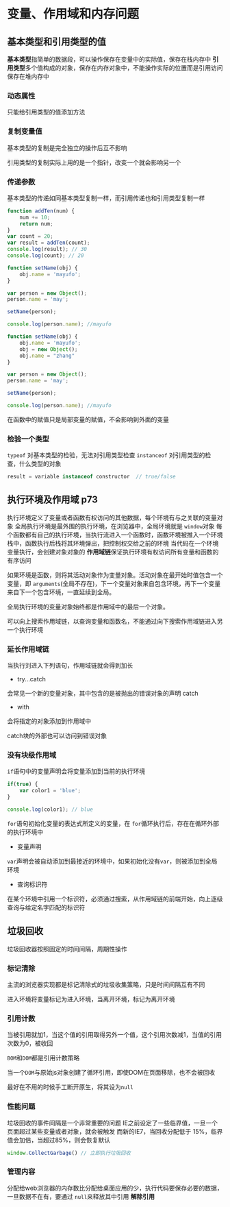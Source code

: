# 变量、作用域和内存问题

## 基本类型和引用类型的值

**基本类型**指简单的数据段，可以操作保存在变量中的实际值，保存在栈内存中
**引用类型**多个值构成的对象，保存在内存对象中，不能操作实际的位置而是引用访问保存在堆内存中

### 动态属性

只能给引用类型的值添加方法

### 复制变量值

基本类型的复制是完全独立的操作后互不影响

引用类型的复制实际上用的是一个指针，改变一个就会影响另一个

### 传递参数

基本类型的传递如同基本类型复制一样，而引用传递也和引用类型复制一样

```js
function addTen(num) {
    num += 10;
    return num;
}
var count = 20;
var result = addTen(count);
console.log(result); // 30
console.log(count); // 20
```

```js
function setName(obj) {
    obj.name = 'mayufo';
}

var person = new Object();
person.name = 'may';

setName(person);

console.log(person.name); //mayufo
```

```js
function setName(obj) {
    obj.name = 'mayufo';
    obj = new Object();
    obj.name = "zhang"
}

var person = new Object();
person.name = 'may';

setName(person);

console.log(person.name); //mayufo 
```
在函数中的赋值只是局部变量的赋值，不会影响到外面的变量

### 检验一个类型

`typeof` 对基本类型的检验，无法对引用类型检查
`instanceof` 对引用类型的检查，什么类型的对象

```js
result = variable instanceof constructor  // true/false
```

## 执行环境及作用域 p73

执行环境定义了变量或者函数有权访问的其他数据，每个环境有与之关联的变量对象
全局执行环境是最外围的执行环境，在浏览器中，全局环境就是 `window`对象
每个函数都有自己的执行环境，当执行流进入一个函数时，函数环境被推入一个环境栈中，函数执行后栈将其环境弹出，把控制权交给之前的环境
当代码在一个环境变量执行，会创建对象对象的 **作用域链**保证执行环境有权访问所有变量和函数的有序访问


如果环境是函数，则将其活动对象作为变量对象。活动对象在最开始时值包含一个变量，即 `arguments`(全局不存在)，下一个变量对象来自包含环境，再下一个变量来自下一个包含环境，一直延续到全局。

全局执行环境的变量对象始终都是作用域中的最后一个对象。


可以向上搜索作用域链，以查询变量和函数名，不能通过向下搜索作用域链进入另一个执行环境

### 延长作用域链

当执行刘进入下列语句，作用域链就会得到加长

- try...catch

会常见一个新的变量对象，其中包含的是被抛出的错误对象的声明
catch

- with

会将指定的对象添加到作用域中

catch块的外部也可以访问到错误对象

### 没有块级作用域

`if`语句中的变量声明会将变量添加到当前的执行环境

```js
if(true) {
    var color1 = 'blue';
}

console.log(color1); // blue
```
`for`语句初始化变量的表达式所定义的变量，在 `for`循环执行后，存在在循环外部的执行环境中

- 变量声明

`var`声明会被自动添加到最接近的环境中，如果初始化没有`var`，则被添加到全局环境

- 查询标识符

在某个环境中引用一个标识符，必须通过搜索，从作用域链的前端开始，向上逐级查询与给定名字匹配的标识符

## 垃圾回收

垃圾回收器按照固定的时间间隔，周期性操作

### 标记清除

主流的浏览器实现都是标记清除式的垃圾收集策略，只是时间间隔互有不同

进入环境将变量标记为进入环境，当离开环境，标记为离开环境

### 引用计数

当被引用就加1，当这个值的引用取得另外一个值，这个引用次数减1，当值的引用次数为0，被收回

`BOM`和`DOM`都是引用计数策略

当一个`DOM`与原始js对象创建了循环引用，即使DOM在页面移除，也不会被回收

最好在不用的时候手工断开原生，将其设为`null`

### 性能问题
垃圾回收的事件间隔是一个非常重要的问题
IE之前设定了一些临界值，一旦一个页面超过某些变量或者对象，就会被触发
而新的IE7，当回收分配低于 15%，临界值会加倍，当超过85%，则会恢复默认
```js
window.CollectGarbage() // 立即执行垃圾回收
```

### 管理内容
分配给web浏览器的内存数比分配给桌面应用的少，执行代码要保存必要的数据，一旦数据不在有，要通过 `null`来释放其中引用 **解除引用**







